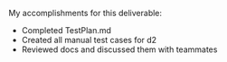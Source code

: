 My accomplishments for this deliverable:
* Completed TestPlan.md
* Created all manual test cases for d2
* Reviewed docs and discussed them with teammates


